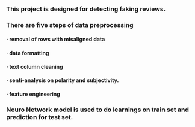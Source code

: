 ### This project is designed for detecting faking reviews. 
### There are five steps of data preprocessing 
#### · removal of rows with misaligned data
#### · data formatting
#### · text column cleaning
#### · senti-analysis on polarity and subjectivity.
#### · feature engineering
### Neuro Network model is used to do learnings on train set and prediction for test set. 
